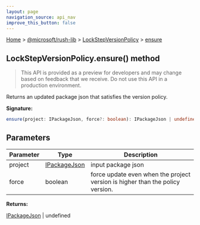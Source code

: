```yaml
---
layout: page
navigation_source: api_nav
improve_this_button: false
---
```



[Home](./index.md) &gt; [@microsoft/rush-lib](./rush-lib.md) &gt; [LockStepVersionPolicy](./rush-lib.lockstepversionpolicy.md) &gt; [ensure](./rush-lib.lockstepversionpolicy.ensure.md)

## LockStepVersionPolicy.ensure() method

> This API is provided as a preview for developers and may change based on feedback that we receive. Do not use this API in a production environment.
>

Returns an updated package json that satisfies the version policy.

<b>Signature:</b>

```typescript
ensure(project: IPackageJson, force?: boolean): IPackageJson | undefined;
```

## Parameters

|  Parameter | Type | Description |
|  --- | --- | --- |
|  project | [IPackageJson](./node-core-library.ipackagejson.md) | input package json |
|  force | boolean | force update even when the project version is higher than the policy version. |

<b>Returns:</b>

[IPackageJson](./node-core-library.ipackagejson.md) \| undefined

